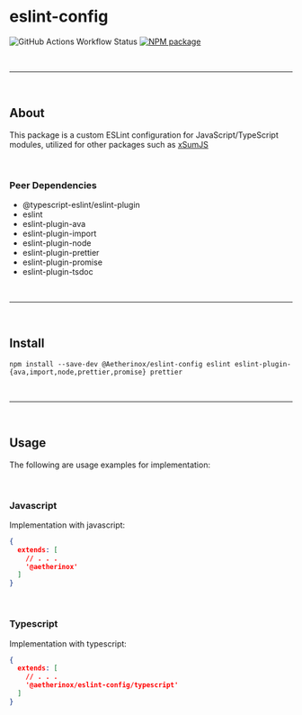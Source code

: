 # eslint-config

![GitHub Actions Workflow Status](https://img.shields.io/github/actions/workflow/status/Aetherinox/eslint-config/npm-tests.yml?logo=github&label=Tests&color=%23de1f6f)
[![NPM package](https://img.shields.io/npm/v/eslint-config)](https://npm.im/eslint-config)

<br />

---

<br />

## About
This package is a custom ESLint configuration for JavaScript/TypeScript modules, utilized for other packages such as [xSumJS](https://github.com/Aetherinox/xsumjs)

<br />

### Peer Dependencies
- @typescript-eslint/eslint-plugin
- eslint
- eslint-plugin-ava
- eslint-plugin-import
- eslint-plugin-node
- eslint-plugin-prettier
- eslint-plugin-promise
- eslint-plugin-tsdoc

<br />

---

<br />

## Install
```
npm install --save-dev @Aetherinox/eslint-config eslint eslint-plugin-{ava,import,node,prettier,promise} prettier
```

<br />

---

<br />

## Usage
The following are usage examples for implementation:

<br />

### Javascript
Implementation with javascript:

```json
{
  extends: [
    // . . .
    '@aetherinox'
  ]
}
```

<br />

### Typescript
Implementation with typescript:

```json
{
  extends: [
    // . . .
    '@aetherinox/eslint-config/typescript'
  ]
}
```